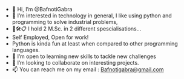 - 👋 Hi, I’m @BafnotiGabra
- 👀 I’m interested in technology in general, I like using python and programming to solve industrial problems, 
- 👨🛠📋 I hold 2 M.Sc. in 2 different spescialisations... 
- Self Employed, Open for work!
- Python is kinda fun at least when compared to other programming languages.
- 🌱 I’m open to learning new skills to tackle new challenges
- 💞️ I’m looking to collaborate on interesting projects.
- 📫 You can reach me on my email : Bafnotigabra@gmail.com
<!---
BafnotiGabra/BafnotiGabra is a ✨ special ✨ repository because its `README.md` (this file) appears on your GitHub profile.
You can click the Preview link to take a look at your changes.
--->
